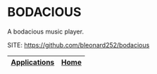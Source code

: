 # BODACIOUS
 
 A bodacious music player.
 
 SITE: https://github.com/bleonard252/bodacious

 | [Applications](https://portable-linux-apps.github.io/apps.html) | [Home](https://portable-linux-apps.github.io)
 | --- | --- |

